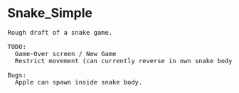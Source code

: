 # Snake_Simple

<pre>
Rough draft of a snake game.

TODO:
  Game-Over screen / New Game
  Restrict movement (can currently reverse in own snake body)

Bugs:
  Apple can spawn inside snake body.
</pre>
